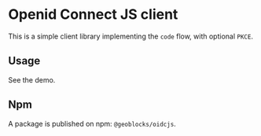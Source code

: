 # Openid Connect JS client

This is a simple client library implementing the `code` flow, with optional `PKCE`.

## Usage

See the demo.

## Npm

A package is published on npm: `@geoblocks/oidcjs`.
